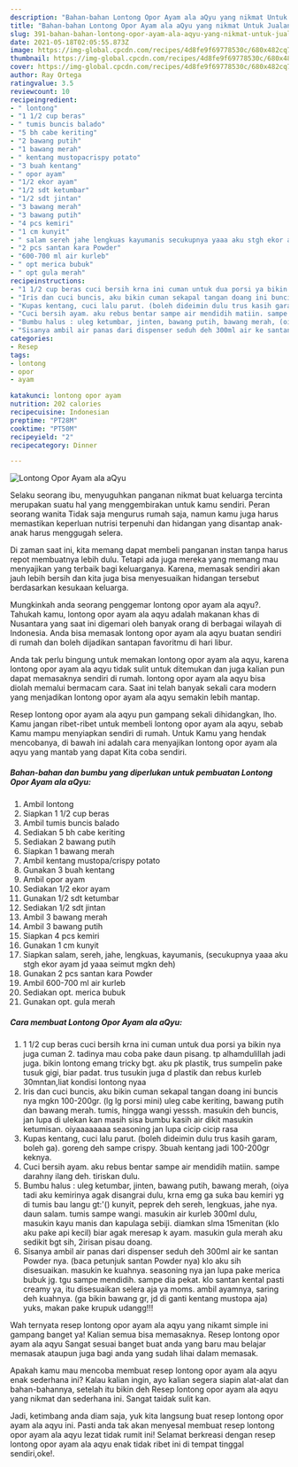 ```yaml
---
description: "Bahan-bahan Lontong Opor Ayam ala aQyu yang nikmat Untuk Jualan"
title: "Bahan-bahan Lontong Opor Ayam ala aQyu yang nikmat Untuk Jualan"
slug: 391-bahan-bahan-lontong-opor-ayam-ala-aqyu-yang-nikmat-untuk-jualan
date: 2021-05-18T02:05:55.873Z
image: https://img-global.cpcdn.com/recipes/4d8fe9f69778530c/680x482cq70/lontong-opor-ayam-ala-aqyu-foto-resep-utama.jpg
thumbnail: https://img-global.cpcdn.com/recipes/4d8fe9f69778530c/680x482cq70/lontong-opor-ayam-ala-aqyu-foto-resep-utama.jpg
cover: https://img-global.cpcdn.com/recipes/4d8fe9f69778530c/680x482cq70/lontong-opor-ayam-ala-aqyu-foto-resep-utama.jpg
author: Ray Ortega
ratingvalue: 3.5
reviewcount: 10
recipeingredient:
- " lontong"
- "1 1/2 cup beras"
- " tumis buncis balado"
- "5 bh cabe keriting"
- "2 bawang putih"
- "1 bawang merah"
- " kentang mustopacrispy potato"
- "3 buah kentang"
- " opor ayam"
- "1/2 ekor ayam"
- "1/2 sdt ketumbar"
- "1/2 sdt jintan"
- "3 bawang merah"
- "3 bawang putih"
- "4 pcs kemiri"
- "1 cm kunyit"
- " salam sereh jahe lengkuas kayumanis secukupnya yaaa aku stgh ekor ayam jd yaaa seimut mgkn deh"
- "2 pcs santan kara Powder"
- "600-700 ml air kurleb"
- " opt merica bubuk"
- " opt gula merah"
recipeinstructions:
- "1 1/2 cup beras cuci bersih krna ini cuman untuk dua porsi ya bikin nya juga cuman 2. tadinya mau coba pake daun pisang. tp alhamdulillah jadi juga. bikin lontong emang tricky bgt. aku pk plastik, trus sumpelin pake tusuk gigi, biar padat. trus tusukin juga d plastik dan rebus kurleb 30mntan,liat kondisi lontong nyaa"
- "Iris dan cuci buncis, aku bikin cuman sekapal tangan doang ini buncis nya mgkn 100-200gr. (lg lg porsi mini) uleg cabe keriting, bawang putih dan bawang merah. tumis, hingga wangi yesssh. masukin deh buncis, jan lupa di ulekan kan masih sisa bumbu kasih air dikit masukin ketumisan. oiyaaaaaaaa seasoning jan lupa cicip cicip rasa"
- "Kupas kentang, cuci lalu parut. (boleh dideimin dulu trus kasih garam, boleh ga). goreng deh sampe crispy. 3buah kentang jadi 100-200gr keknya."
- "Cuci bersih ayam. aku rebus bentar sampe air mendidih matiin. sampe darahny ilang deh. tiriskan dulu."
- "Bumbu halus : uleg ketumbar, jinten, bawang putih, bawang merah, (oiya tadi aku kemirinya agak disangrai dulu, krna emg ga suka bau kemiri yg di tumis bau langu gt:&#39;() kunyit, peprek deh sereh, lengkuas, jahe nya. daun salam. tumis sampe wangi. masukin air kurleb 300ml dulu, masukin kayu manis dan kapulaga sebiji. diamkan slma 15menitan (klo aku pake api kecil) biar agak meresap k ayam. masukin gula merah aku sedikit bgt sih, 2irisan pisau doang."
- "Sisanya ambil air panas dari dispenser seduh deh 300ml air ke santan Powder nya. (baca petunjuk santan Powder nya) klo aku sih disesuaikan. masukin ke kuahnya. seasoning nya jan lupa pake merica bubuk jg. tgu sampe mendidih. sampe dia pekat. klo santan kental pasti creamy ya, itu disesuaikan selera aja ya moms. ambil ayamnya, saring deh kuahnya. (ga bikin bawang gr, jd di ganti kentang mustopa aja) yuks, makan pake krupuk udangg!!!"
categories:
- Resep
tags:
- lontong
- opor
- ayam

katakunci: lontong opor ayam 
nutrition: 202 calories
recipecuisine: Indonesian
preptime: "PT28M"
cooktime: "PT50M"
recipeyield: "2"
recipecategory: Dinner

---
```



![Lontong Opor Ayam ala aQyu](https://img-global.cpcdn.com/recipes/4d8fe9f69778530c/680x482cq70/lontong-opor-ayam-ala-aqyu-foto-resep-utama.jpg)

Selaku seorang ibu, menyuguhkan panganan nikmat buat keluarga tercinta merupakan suatu hal yang menggembirakan untuk kamu sendiri. Peran seorang  wanita Tidak saja mengurus rumah saja, namun kamu juga harus memastikan keperluan nutrisi terpenuhi dan hidangan yang disantap anak-anak harus menggugah selera.

Di zaman  saat ini, kita memang dapat membeli panganan instan tanpa harus repot membuatnya lebih dulu. Tetapi ada juga mereka yang memang mau menyajikan yang terbaik bagi keluarganya. Karena, memasak sendiri akan jauh lebih bersih dan kita juga bisa menyesuaikan hidangan tersebut berdasarkan kesukaan keluarga. 



Mungkinkah anda seorang penggemar lontong opor ayam ala aqyu?. Tahukah kamu, lontong opor ayam ala aqyu adalah makanan khas di Nusantara yang saat ini digemari oleh banyak orang di berbagai wilayah di Indonesia. Anda bisa memasak lontong opor ayam ala aqyu buatan sendiri di rumah dan boleh dijadikan santapan favoritmu di hari libur.

Anda tak perlu bingung untuk memakan lontong opor ayam ala aqyu, karena lontong opor ayam ala aqyu tidak sulit untuk ditemukan dan juga kalian pun dapat memasaknya sendiri di rumah. lontong opor ayam ala aqyu bisa diolah memalui bermacam cara. Saat ini telah banyak sekali cara modern yang menjadikan lontong opor ayam ala aqyu semakin lebih mantap.

Resep lontong opor ayam ala aqyu pun gampang sekali dihidangkan, lho. Kamu jangan ribet-ribet untuk membeli lontong opor ayam ala aqyu, sebab Kamu mampu menyiapkan sendiri di rumah. Untuk Kamu yang hendak mencobanya, di bawah ini adalah cara menyajikan lontong opor ayam ala aqyu yang mantab yang dapat Kita coba sendiri.

<!--inarticleads1-->

##### Bahan-bahan dan bumbu yang diperlukan untuk pembuatan Lontong Opor Ayam ala aQyu:

1. Ambil  lontong
1. Siapkan 1 1/2 cup beras
1. Ambil  tumis buncis balado
1. Sediakan 5 bh cabe keriting
1. Sediakan 2 bawang putih
1. Siapkan 1 bawang merah
1. Ambil  kentang mustopa/crispy potato
1. Gunakan 3 buah kentang
1. Ambil  opor ayam
1. Sediakan 1/2 ekor ayam
1. Gunakan 1/2 sdt ketumbar
1. Sediakan 1/2 sdt jintan
1. Ambil 3 bawang merah
1. Ambil 3 bawang putih
1. Siapkan 4 pcs kemiri
1. Gunakan 1 cm kunyit
1. Siapkan  salam, sereh, jahe, lengkuas, kayumanis, (secukupnya yaaa aku stgh ekor ayam jd yaaa seimut mgkn deh)
1. Gunakan 2 pcs santan kara Powder
1. Ambil 600-700 ml air kurleb
1. Sediakan  opt. merica bubuk
1. Gunakan  opt. gula merah




<!--inarticleads2-->

##### Cara membuat Lontong Opor Ayam ala aQyu:

1. 1 1/2 cup beras cuci bersih krna ini cuman untuk dua porsi ya bikin nya juga cuman 2. tadinya mau coba pake daun pisang. tp alhamdulillah jadi juga. bikin lontong emang tricky bgt. aku pk plastik, trus sumpelin pake tusuk gigi, biar padat. trus tusukin juga d plastik dan rebus kurleb 30mntan,liat kondisi lontong nyaa
1. Iris dan cuci buncis, aku bikin cuman sekapal tangan doang ini buncis nya mgkn 100-200gr. (lg lg porsi mini) uleg cabe keriting, bawang putih dan bawang merah. tumis, hingga wangi yesssh. masukin deh buncis, jan lupa di ulekan kan masih sisa bumbu kasih air dikit masukin ketumisan. oiyaaaaaaaa seasoning jan lupa cicip cicip rasa
1. Kupas kentang, cuci lalu parut. (boleh dideimin dulu trus kasih garam, boleh ga). goreng deh sampe crispy. 3buah kentang jadi 100-200gr keknya.
1. Cuci bersih ayam. aku rebus bentar sampe air mendidih matiin. sampe darahny ilang deh. tiriskan dulu.
1. Bumbu halus : uleg ketumbar, jinten, bawang putih, bawang merah, (oiya tadi aku kemirinya agak disangrai dulu, krna emg ga suka bau kemiri yg di tumis bau langu gt:&#39;() kunyit, peprek deh sereh, lengkuas, jahe nya. daun salam. tumis sampe wangi. masukin air kurleb 300ml dulu, masukin kayu manis dan kapulaga sebiji. diamkan slma 15menitan (klo aku pake api kecil) biar agak meresap k ayam. masukin gula merah aku sedikit bgt sih, 2irisan pisau doang.
1. Sisanya ambil air panas dari dispenser seduh deh 300ml air ke santan Powder nya. (baca petunjuk santan Powder nya) klo aku sih disesuaikan. masukin ke kuahnya. seasoning nya jan lupa pake merica bubuk jg. tgu sampe mendidih. sampe dia pekat. klo santan kental pasti creamy ya, itu disesuaikan selera aja ya moms. ambil ayamnya, saring deh kuahnya. (ga bikin bawang gr, jd di ganti kentang mustopa aja) yuks, makan pake krupuk udangg!!!




Wah ternyata resep lontong opor ayam ala aqyu yang nikamt simple ini gampang banget ya! Kalian semua bisa memasaknya. Resep lontong opor ayam ala aqyu Sangat sesuai banget buat anda yang baru mau belajar memasak ataupun juga bagi anda yang sudah lihai dalam memasak.

Apakah kamu mau mencoba membuat resep lontong opor ayam ala aqyu enak sederhana ini? Kalau kalian ingin, ayo kalian segera siapin alat-alat dan bahan-bahannya, setelah itu bikin deh Resep lontong opor ayam ala aqyu yang nikmat dan sederhana ini. Sangat taidak sulit kan. 

Jadi, ketimbang anda diam saja, yuk kita langsung buat resep lontong opor ayam ala aqyu ini. Pasti anda tak akan menyesal membuat resep lontong opor ayam ala aqyu lezat tidak rumit ini! Selamat berkreasi dengan resep lontong opor ayam ala aqyu enak tidak ribet ini di tempat tinggal sendiri,oke!.

